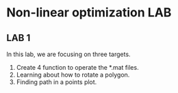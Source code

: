 # Non-linear optimization LAB #

## LAB 1 ##

In this lab, we are focusing on three targets.

1. Create 4 function to operate the *.mat files.
2. Learning about how to rotate a polygon.
3. Finding path in a points plot.